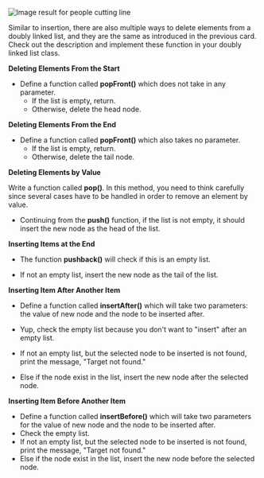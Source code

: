 <!--title={Remove an Item From Doubly Linked List}--> 

<!--badges={Algorithms:25,Python:20}-->

<!--concepts={Deleting from a Linked List}-->

 ![Image result for people cutting line](https://i.pinimg.com/originals/b7/1e/52/b71e52fe9f19d6d14f5c58bc5ff22f41.jpg) 

Similar to insertion, there are also multiple ways to delete elements from a doubly linked list, and they are the same as introduced in the previous card. Check out the description and implement these function in your doubly linked list class.

**Deleting Elements From the Start**

- Define a function called **popFront()** which does not take in any parameter.
  - If the list is empty, return.
  - Otherwise, delete the head node.

**Deleting Elements From the End**

- Define a function called **popFront()** which also takes no parameter.
  - If the list is empty, return.
  - Otherwise, delete the tail node.

**Deleting Elements by Value**

Write a function called **pop()**. In this method, you need to think carefully since several cases have to be handled in order to remove an element by value.

- Continuing from the **push()** function, if the list is not empty, it should insert the new node as the head of the list.

**Inserting Items at the End**

- The function **pushback()** will check if this is an empty list.

- If not an empty list, insert the new node as the tail of the list.


**Inserting Item After Another Item**

- Define a function called **insertAfter()** which will take two parameters: the value of new node and the node to be inserted after.

- Yup, check the empty list because you don't want to "insert" after an empty list. 

- If not an empty list, but the selected node to be inserted is not found, print the message, "Target not found."

- Else if the node exist in the list, insert the new node after the selected node.


**Inserting Item Before Another Item**

- Define a function called **insertBefore()** which will take two parameters for the value of new node and the node to be inserted after.
- Check the empty list.
- If not an empty list, but the selected node to be inserted is not found, print the message, "Target not found."
- Else if the node exist in the list, insert the new node before the selected node.

